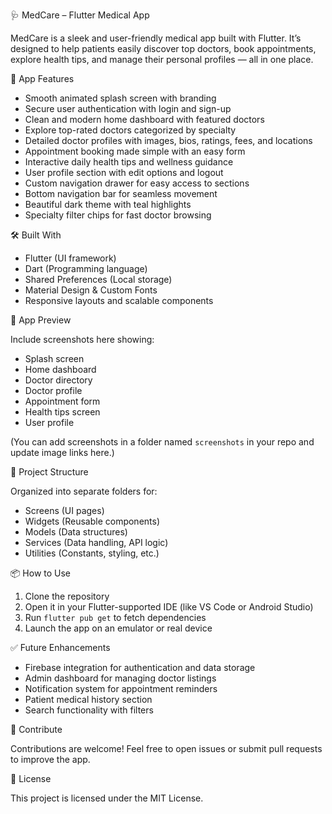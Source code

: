 🩺 MedCare – Flutter Medical App

MedCare is a sleek and user-friendly medical app built with Flutter. It’s designed to help patients easily discover top doctors, book appointments, explore health tips, and manage their personal profiles — all in one place.

🚀 App Features

* Smooth animated splash screen with branding
* Secure user authentication with login and sign-up
* Clean and modern home dashboard with featured doctors
* Explore top-rated doctors categorized by specialty
* Detailed doctor profiles with images, bios, ratings, fees, and locations
* Appointment booking made simple with an easy form
* Interactive daily health tips and wellness guidance
* User profile section with edit options and logout
* Custom navigation drawer for easy access to sections
* Bottom navigation bar for seamless movement
* Beautiful dark theme with teal highlights
* Specialty filter chips for fast doctor browsing

🛠️ Built With

* Flutter (UI framework)
* Dart (Programming language)
* Shared Preferences (Local storage)
* Material Design & Custom Fonts
* Responsive layouts and scalable components

📱 App Preview

Include screenshots here showing:

* Splash screen
* Home dashboard
* Doctor directory
* Doctor profile
* Appointment form
* Health tips screen
* User profile

(You can add screenshots in a folder named `screenshots` in your repo and update image links here.)

📂 Project Structure

Organized into separate folders for:

* Screens (UI pages)
* Widgets (Reusable components)
* Models (Data structures)
* Services (Data handling, API logic)
* Utilities (Constants, styling, etc.)

📦 How to Use

1. Clone the repository
2. Open it in your Flutter-supported IDE (like VS Code or Android Studio)
3. Run `flutter pub get` to fetch dependencies
4. Launch the app on an emulator or real device

✅ Future Enhancements

* Firebase integration for authentication and data storage
* Admin dashboard for managing doctor listings
* Notification system for appointment reminders
* Patient medical history section
* Search functionality with filters

🤝 Contribute

Contributions are welcome!
Feel free to open issues or submit pull requests to improve the app.

📄 License

This project is licensed under the MIT License.


